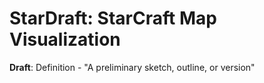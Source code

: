 # StarDraft: StarCraft Map Visualization

**Draft**: Definition - "A preliminary sketch, outline, or version"

